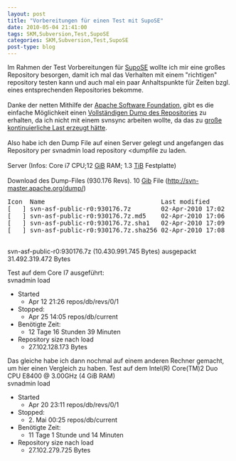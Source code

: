 ```yaml
---
layout: post
title: "Vorbereitungen für einen Test mit SupoSE"
date: 2010-05-04 21:41:00
tags: SKM,Subversion,Test,SupoSE
categories: SKM,Subversion,Test,SupoSE
post-type: blog
---
```

Im Rahmen der Test Vorbereitungen für <a href="http://www.supose.org">SupoSE</a> wollte ich mir eine großes Repository besorgen, damit ich mal das Verhalten mit einem "richtigen" repository testen kann und auch mal ein paar Anhaltspunkte für Zeiten bzgl. eines entsprechenden Repositories bekomme. <br/>
<br/>
Danke der netten Mithilfe der <a href="http://www.apache.org">Apache Software Foundation</a>, gibt es die einfache Möglichkeit einen <a href="http://svn-master.apache.org/dump/">Vollständigen Dump des Repositories</a> zu erhalten, da ich nicht mit einem svnsync arbeiten wollte, da das zu <a href="https://issues.apache.org/jira/browse/INFRA-2606">große kontinuierliche Last erzeugt hätte</a>.<br/>
<br/>
Also habe ich den Dump File auf einen Server gelegt und angefangen das Repository per svnadmin load repository <dumpfile zu laden.<br/>
<br/>
Server (Infos: Core i7 CPU;12 <a href="http://de.wikipedia.org/wiki/Gibibyte#Pr.C3.A4fixe_f.C3.BCr_gro.C3.9Fe_Anzahlen_von_Bytes">GiB</a> RAM; 1.3 <a href="http://de.wikipedia.org/wiki/Gibibyte#Pr.C3.A4fixe_f.C3.BCr_gro.C3.9Fe_Anzahlen_von_Bytes">TiB</a> Festplatte)<br/>
<br/>
Download des Dump-Files (930.176 Revs). 10 <a href="http://de.wikipedia.org/wiki/Gibibyte#Pr.C3.A4fixe_f.C3.BCr_gro.C3.9Fe_Anzahlen_von_Bytes">Gib</a> File (http://svn-master.apache.org/dump/)
<br/>
<pre>Icon  Name                               Last modified      Size  Description[DIR] Parent Directory                                        -   
[   ] svn-asf-public-r0:930176.7z        02-Apr-2010 17:02  9.7G  
[   ] svn-asf-public-r0:930176.7z.md5    02-Apr-2010 17:06   79   
[   ] svn-asf-public-r0:930176.7z.sha1   02-Apr-2010 17:09   88   
[   ] svn-asf-public-r0:930176.7z.sha256 02-Apr-2010 17:08  114   
</pre>
</br>
svn-asf-public-r0:930176.7z (10.430.991.745 Bytes) ausgepackt 31.492.319.472 Bytes

Test auf dem  Core I7 ausgeführt:
</br>
svnadmin load
</br>
<ul>
  <li>Started
    <ul><li>Apr 12 21:26 repos/db/revs/0/1</li></ul>
  </li>
  <li>Stopped:
    <ul><li>Apr 25 14:05 repos/db/current</li></ul>
  </li>
  <li>Benötigte Zeit:
    <ul><li>12 Tage 16 Stunden 39 Minuten</li></ul>
  </li>
  <li>Repository size nach load
    <ul><li>27.102.128.173 Bytes</li></ul>
  </li>
</ul>

Das gleiche habe ich dann nochmal auf einem anderen Rechner gemacht, um hier einen Vergleich zu haben.
Test auf dem  Intel(R) Core(TM)2 Duo CPU     E8400  @ 3.00GHz (4 GiB RAM)
</br>
svnadmin load
</br>
<ul>
  <li>Started
    <ul><li>Apr 20 23:11 repos/db/revs/0/1</li></ul>
  </li>
  <li>Stopped:
    <ul><li>2. Mai 00:25 repos/db/current</li></ul>
  </li>
  <li>Benötigte Zeit:
    <ul><li>11 Tage 1 Stunde und 14 Minuten</li></ul>
  </li>
  <li>Repository size nach load
    <ul><li>27.102.279.725 Bytes</li></ul>
  </li>
</ul>
